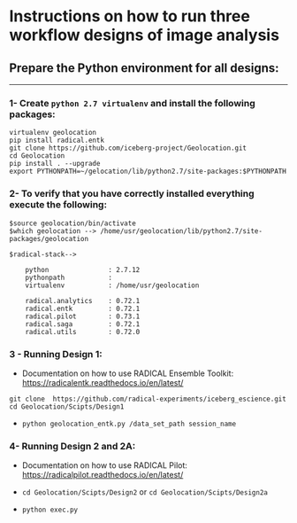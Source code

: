 # Instructions on how to run three workflow designs of image analysis


## Prepare the Python environment for all designs:
--------------------------------------------------------------- 
### 1- Create `python 2.7 virtualenv` and install the following packages:
```
virtualenv geolocation
pip install radical.entk
git clone https://github.com/iceberg-project/Geolocation.git
cd Geolocation
pip install . --upgrade
export PYTHONPATH=~/gelocation/lib/python2.7/site-packages:$PYTHONPATH
```
### 2- To verify that you have correctly installed everything execute the following:

```
$source geolocation/bin/activate
$which geolocation --> /home/usr/geolocation/lib/python2.7/site-packages/geolocation

$radical-stack-->

    python               : 2.7.12
    pythonpath           :
    virtualenv           : /home/usr/geolocation
    
    radical.analytics    : 0.72.1
    radical.entk         : 0.72.1
    radical.pilot        : 0.73.1
    radical.saga         : 0.72.1
    radical.utils        : 0.72.0

```

### 3 - Running Design 1:

*  Documentation on how to use RADICAL Ensemble Toolkit: 
        https://radicalentk.readthedocs.io/en/latest/
```
git clone  https://github.com/radical-experiments/iceberg_escience.git
cd Geolocation/Scipts/Design1
```

* `python geolocation_entk.py /data_set_path session_name`


### 4- Running Design 2 and 2A:
* Documentation on how to use RADICAL Pilot: https://radicalpilot.readthedocs.io/en/latest/

* `cd Geolocation/Scipts/Design2` or `cd Geolocation/Scipts/Design2a`
* `python exec.py`

